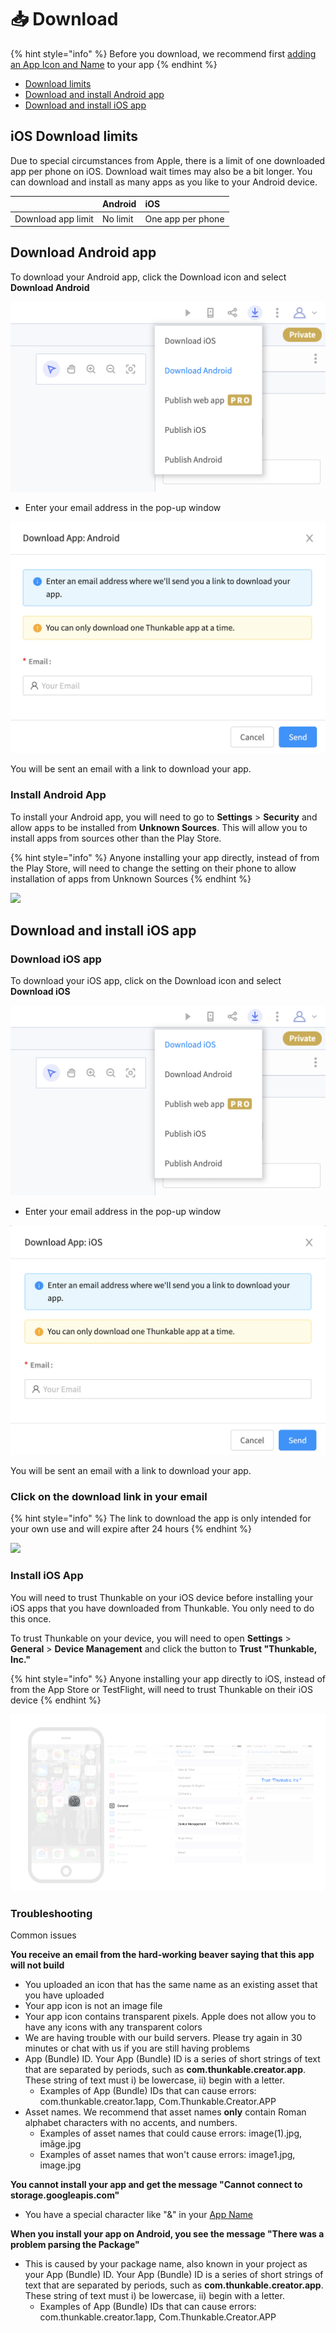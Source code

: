 # 📥 Download

{% hint style="info" %}
Before you download, we recommend first [adding an App Icon and Name](projects/settings.md) to your app
{% endhint %}

* [Download limits](download.md#download-limits)
* [Download and install Android app](download.md#download-and-install-android-app)
* [Download and install iOS app](download.md#download-and-install-ios-app)

## iOS Download limits

Due to special circumstances from Apple, there is a limit of one downloaded app per phone on iOS. Download wait times may also be a bit longer. You can download and install as many apps as you like to your Android device.

|  | Android | iOS |
| :--- | :--- | :--- |
| Download app limit | No limit | One app per phone |

## Download Android app

To download your Android app, click the Download icon and select **Download Android** 

![](.gitbook/assets/screen-shot-2021-04-12-at-9.11.40-am.png)

* Enter your email address in the pop-up window

![](.gitbook/assets/screen-shot-2021-02-22-at-8.26.54-am.png)

You will be sent an email with a link to download your app.

### Install Android App

To install your Android app, you will need to go to **Settings** &gt; **Security** and allow apps to be installed from **Unknown Sources**. This will allow you to install apps from sources other than the Play Store.

{% hint style="info" %}
Anyone installing your app directly, instead of from the Play Store, will need to change the setting on their phone to allow installation of apps from Unknown Sources
{% endhint %}

![](.gitbook/assets/download-fig-4.png)

## Download and install iOS app

### Download iOS app

To download your iOS app, click on the Download icon and select **Download iOS** 

![](.gitbook/assets/screen-shot-2021-04-12-at-9.12.23-am.png)

* Enter your email address in the pop-up window

![](.gitbook/assets/screen-shot-2021-02-22-at-8.29.23-am.png)

You will be sent an email with a link to download your app.

### Click on the download link in your email

{% hint style="info" %}
The link to download the app is only intended for your own use and will expire after 24 hours
{% endhint %}

![](.gitbook/assets/thunkable-documentation-exhibits-86.png)

### Install iOS App

You will need to trust Thunkable on your iOS device before installing your iOS apps that you have downloaded from Thunkable. You only need to do this once.

To trust Thunkable on your device, you will need to open **Settings** &gt; **General** &gt; **Device Management** and click the button to **Trust "Thunkable, Inc."** 

{% hint style="info" %}
Anyone installing your app directly to iOS, instead of from the App Store or TestFlight, will need to trust Thunkable on their iOS device
{% endhint %}

![](.gitbook/assets/assets_-lan5scxl2uqujuoqkjo_-lan5weceranwag7ig2g_-lan671msr8pjsfhbvj7_download-fig-3.png)

### Troubleshooting

Common issues

**You receive an email from the hard-working beaver saying that this app will not build**

* You uploaded an icon that has the same name as an existing asset that you have uploaded
* Your app icon is not an image file
* Your app icon contains transparent pixels. Apple does not allow you to have any icons with any transparent colors
* We are having trouble with our build servers. Please try again in 30 minutes or chat with us if you are still having problems
* App \(Bundle\) ID. Your App \(Bundle\) ID is a series of short strings of text that are separated by periods, such as **com.thunkable.creator.app**. These string of text must i\) be lowercase, ii\) begin with a letter.
  * Examples of App \(Bundle\) IDs that can cause errors: com.thunkable.creator.1app, Com.Thunkable.Creator.APP
* Asset names. We recommend that asset names **only** contain Roman alphabet characters with no accents, and numbers.
  * Examples of asset names that could cause errors: image\(1\).jpg, imãge.jpg
  * Examples of asset names that won't cause errors: image1.jpg, image.jpg

**You cannot install your app and get the message "Cannot connect to storage.googleapis.com"**

* You have a special character like "&" in your [App Name](projects/settings.md#app-name)

**When you install your app on Android, you see the message "There was a problem parsing the Package"**

* This is caused by your package name, also known in your project as your App \(Bundle\) ID. Your App \(Bundle\) ID is a series of short strings of text that are separated by periods, such as **com.thunkable.creator.app**. These string of text must i\) be lowercase, ii\) begin with a letter.
  * Examples of App \(Bundle\) IDs that can cause errors: com.thunkable.creator.1app, Com.Thunkable.Creator.APP


